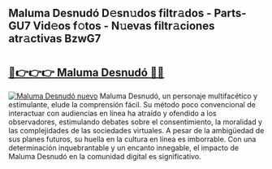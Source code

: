 ## Maluma Desnudó D𝚎sn𝚞dos filtr𝚊dos - Parts-GU7 Vid𝚎os f𝚘tos - N𝚞evas filtr𝚊ciones atr𝚊ctivas BzwG7

# <h2><a href="http://mbdegn.tromn.icu/?c=Maluma+Desnud%c3%b3">🔗👉👉👉 Maluma Desnudó 🔗🔗</a></h2>

[![Maluma Desnudó nuevo](https://i.imgur.com/pEAQMta.gif)](http://mbdegn.tromn.icu/?c=Maluma+Desnud%c3%b3)
Maluma Desnudó, un personaje multifacético y estimulante, elude la comprensión fácil. Su método poco convencional de interactuar con audiencias en línea ha atraído y ofendido a los observadores, estimulando debates sobre el consentimiento, la moralidad y las complejidades de las sociedades virtuales. A pesar de la ambigüedad de sus planes futuros, su huella en la cultura en línea es imborrable. Con una determinación inquebrantable y un encanto innegable, el impacto de Maluma Desnudó en la comunidad digital es significativo.
